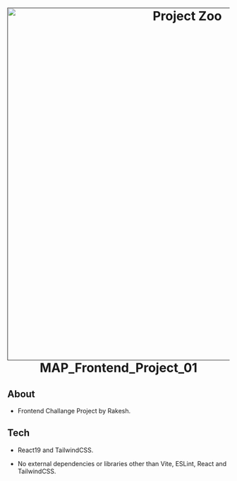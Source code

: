 
<h1 align="center">
  <br>
  <a href=""><img src="https://res.cloudinary.com/dnhz5reqf/image/upload/v1717265398/ProjectReadmeThumb_wvvjf8.png" alt="Project Zoo" width="800"></a>
  <br>
  MAP_Frontend_Project_01
  <br>
</h1>


## About

* Frontend Challange Project by Rakesh. 


## Tech

* React19 and TailwindCSS.

* No external dependencies or libraries other than Vite, ESLint, React and TailwindCSS.





